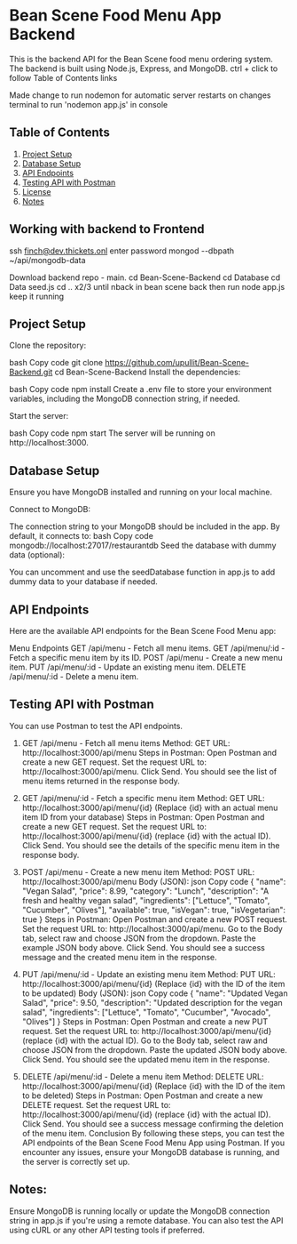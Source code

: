 # Bean Scene Food Menu App Backend
This is the backend API for the Bean Scene food menu ordering system. The backend is built using Node.js, Express, and MongoDB.
ctrl + click to follow Table of Contents links

Made change to run nodemon for automatic server restarts on changes
terminal to run 'nodemon app.js' in console

## Table of Contents
1. [Project Setup](#project-setup)
2. [Database Setup](#database-setup)
3. [API Endpoints](#api-endpoints)
4. [Testing API with Postman](#testing-api-with-postman)
5. [License](#license)
6. [Notes](#notes)

## Working with backend to Frontend
ssh finch@dev.thickets.onl
enter password
mongod --dbpath ~/api/mongodb-data

Download backend repo - main.
cd Bean-Scene-Backend
cd Database
cd Data
seed.js
cd .. x2/3 until nback in bean scene back
then run node app.js
keep it running

## Project Setup
Clone the repository:

bash
Copy code
git clone https://github.com/upullit/Bean-Scene-Backend.git
cd Bean-Scene-Backend
Install the dependencies:

bash
Copy code
npm install
Create a .env file to store your environment variables, including the MongoDB connection string, if needed.

Start the server:

bash
Copy code
npm start
The server will be running on http://localhost:3000.

## Database Setup
Ensure you have MongoDB installed and running on your local machine.

Connect to MongoDB:

The connection string to your MongoDB should be included in the app. By default, it connects to:
bash
Copy code
mongodb://localhost:27017/restaurantdb
Seed the database with dummy data (optional):

You can uncomment and use the seedDatabase function in app.js to add dummy data to your database if needed.

## API Endpoints
Here are the available API endpoints for the Bean Scene Food Menu app:

Menu Endpoints
GET /api/menu - Fetch all menu items.
GET /api/menu/:id - Fetch a specific menu item by its ID.
POST /api/menu - Create a new menu item.
PUT /api/menu/:id - Update an existing menu item.
DELETE /api/menu/:id - Delete a menu item.

## Testing API with Postman
You can use Postman to test the API endpoints.

1. GET /api/menu - Fetch all menu items
Method: GET
URL: http://localhost:3000/api/menu
Steps in Postman:
Open Postman and create a new GET request.
Set the request URL to: http://localhost:3000/api/menu.
Click Send.
You should see the list of menu items returned in the response body.
2. GET /api/menu/:id - Fetch a specific menu item
Method: GET
URL: http://localhost:3000/api/menu/{id} (Replace {id} with an actual menu item ID from your database)
Steps in Postman:
Open Postman and create a new GET request.
Set the request URL to: http://localhost:3000/api/menu/{id} (replace {id} with the actual ID).
Click Send.
You should see the details of the specific menu item in the response body.
3. POST /api/menu - Create a new menu item
Method: POST
URL: http://localhost:3000/api/menu
Body (JSON):
json
Copy code
{
  "name": "Vegan Salad",
  "price": 8.99,
  "category": "Lunch",
  "description": "A fresh and healthy vegan salad",
  "ingredients": ["Lettuce", "Tomato", "Cucumber", "Olives"],
  "available": true,
  "isVegan": true,
  "isVegetarian": true
}
Steps in Postman:
Open Postman and create a new POST request.
Set the request URL to: http://localhost:3000/api/menu.
Go to the Body tab, select raw and choose JSON from the dropdown.
Paste the example JSON body above.
Click Send.
You should see a success message and the created menu item in the response.

4. PUT /api/menu/:id - Update an existing menu item
Method: PUT
URL: http://localhost:3000/api/menu/{id} (Replace {id} with the ID of the item to be updated)
Body (JSON):
json
Copy code
{
  "name": "Updated Vegan Salad",
  "price": 9.50,
  "description": "Updated description for the vegan salad",
  "ingredients": ["Lettuce", "Tomato", "Cucumber", "Avocado", "Olives"]
}
Steps in Postman:
Open Postman and create a new PUT request.
Set the request URL to: http://localhost:3000/api/menu/{id} (replace {id} with the actual ID).
Go to the Body tab, select raw and choose JSON from the dropdown.
Paste the updated JSON body above.
Click Send.
You should see the updated menu item in the response.

5. DELETE /api/menu/:id - Delete a menu item
Method: DELETE
URL: http://localhost:3000/api/menu/{id} (Replace {id} with the ID of the item to be deleted)
Steps in Postman:
Open Postman and create a new DELETE request.
Set the request URL to: http://localhost:3000/api/menu/{id} (replace {id} with the actual ID).
Click Send.
You should see a success message confirming the deletion of the menu item.
Conclusion
By following these steps, you can test the API endpoints of the Bean Scene Food Menu App using Postman. If you encounter any issues, ensure your MongoDB database is running, and the server is correctly set up.

## Notes:
Ensure MongoDB is running locally or update the MongoDB connection string in app.js if you're using a remote database.
You can also test the API using cURL or any other API testing tools if preferred.
